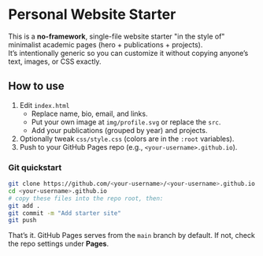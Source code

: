 # Personal Website Starter

This is a **no-framework**, single-file website starter "in the style of" minimalist academic pages (hero + publications + projects).  
It’s intentionally generic so you can customize it without copying anyone’s text, images, or CSS exactly.

## How to use

1. Edit `index.html`
   - Replace name, bio, email, and links.
   - Put your own image at `img/profile.svg` or replace the `src`.
   - Add your publications (grouped by year) and projects.
2. Optionally tweak `css/style.css` (colors are in the `:root` variables).
3. Push to your GitHub Pages repo (e.g., `<your-username>.github.io`).

### Git quickstart

```bash
git clone https://github.com/<your-username>/<your-username>.github.io
cd <your-username>.github.io
# copy these files into the repo root, then:
git add .
git commit -m "Add starter site"
git push
```

That’s it. GitHub Pages serves from the `main` branch by default. If not, check the repo settings under **Pages**.
